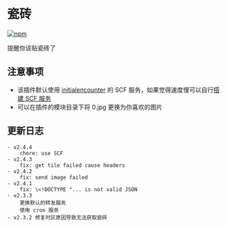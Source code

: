 # 瓷砖

[![npm](https://img.shields.io/npm/v/koishi-plugin-gh-tile?style=flat-square)](https://www.npmjs.com/package/koishi-plugin-gh-tile)

提醒你该贴瓷砖了

## 注意事项

- 该插件默认使用 [initialencounter](https://github.com/initialencounter) 的 SCF 服务，如果觉得速度慢可以自行[搭建 SCF 服务](https://github.com/initialencounter/node-server/blob/main/proxy-axios/src/app.ts)
- 可以在插件的模块目录下将 0.jpg 更换为你喜欢的图片

## 更新日志
    - v2.4.4
        chore: use SCF
    - v2.4.3
        fix: get tile failed cause headers
    - v2.4.2
        fix: send image failed
    - v2.4.1
        fix: \<!DOCTYPE "... is not valid JSON
    - v2.3.3 
        更换默认的转发服务
        使用 cron 服务
    - v2.3.2 修复时区原因导致无法获取瓷砖